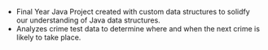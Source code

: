 * Final Year Java Project created with custom data structures to solidfy our understanding of Java data structures.
* Analyzes crime test data to determine where and when the next crime is likely to take place.
